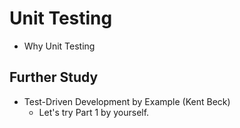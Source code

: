# Unit Testing
* Why Unit Testing

## Further Study
* Test-Driven Development by Example (Kent Beck)
  * Let's try Part 1 by yourself.